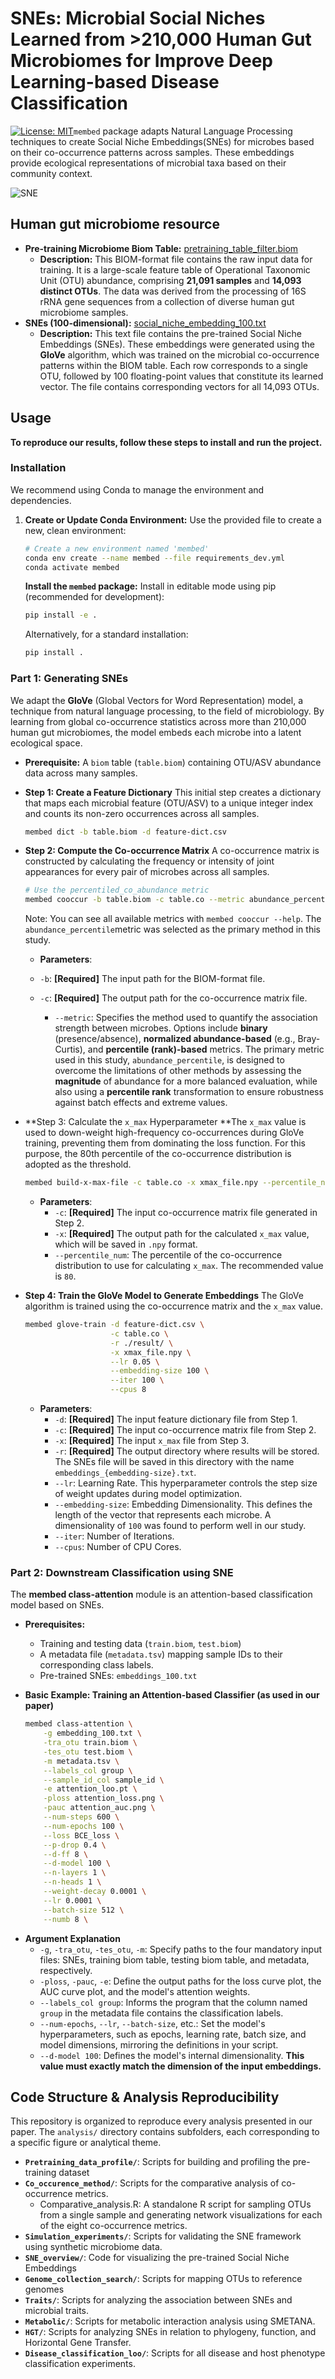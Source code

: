 # SNEs: Microbial Social Niches Learned from >210,000 Human Gut Microbiomes for Improve Deep Learning-based Disease Classification

[![License: MIT](https://img.shields.io/badge/License-MIT-yellow.svg)](https://opensource.org/licenses/MIT)`membed` package adapts Natural Language Processing techniques to create Social Niche Embeddings(SNEs) for microbes based on their co-occurrence patterns across samples. These embeddings provide ecological representations of microbial taxa based on their community context.

![SNE](img/img1.png)

## Human gut microbiome resource

* **Pre-training Microbiome Biom Table:** [pretraining_table_filter.biom](./data/pretraining_table_filter.biom)
  * **Description:** This BIOM-format file contains the raw input data for training. It is a large-scale feature table of Operational Taxonomic Unit (OTU) abundance, comprising **21,091 samples** and **14,093 distinct OTUs**. The data was derived from the processing of 16S rRNA gene sequences from a collection of diverse human gut microbiome samples. 
* **SNEs (100-dimensional):** [social_niche_embedding_100.txt](./data/social_niche_embedding_100.txt)
  * **Description:** This text file contains the pre-trained Social Niche Embeddings (SNEs). These embeddings were generated using the **GloVe** algorithm, which was trained on the microbial co-occurrence patterns within the BIOM table. Each row corresponds to a single OTU, followed by 100 floating-point values that constitute its learned vector. The file contains corresponding vectors for all 14,093 OTUs.


## Usage

**To reproduce our results, follow these steps to install and run the project.**

### Installation

We recommend using Conda to manage the environment and dependencies.

1. **Create or Update Conda Environment:** Use the provided file to create a new, clean environment:

   ```bash
   # Create a new environment named 'membed'
   conda env create --name membed --file requirements_dev.yml
   conda activate membed
   ```

   **Install the `membed` package:** Install in editable mode using pip (recommended for development):

   ```bash
   pip install -e .
   ```

   Alternatively, for a standard installation:

   ```bash
   pip install .
   ```

### Part 1: Generating SNEs

We adapt the **GloVe** (Global Vectors for Word Representation) model, a technique from natural language processing, to the field of microbiology. By learning from global co-occurrence statistics across more than 210,000 human gut microbiomes, the model embeds each microbe into a latent ecological space. 

- **Prerequisite:** A `biom` table (`table.biom`) containing OTU/ASV abundance data across many samples.

- **Step 1: Create a Feature Dictionary** This initial step creates a dictionary that maps each microbial feature (OTU/ASV) to a unique integer index and counts its non-zero occurrences across all samples. 

  ```bash
  membed dict -b table.biom -d feature-dict.csv
  ```

- **Step 2: Compute the Co-occurrence Matrix** A co-occurrence matrix is constructed by calculating the frequency or intensity of joint appearances for every pair of microbes across all samples.

  ```bash
  # Use the percentiled_co_abundance metric
  membed cooccur -b table.biom -c table.co --metric abundance_percentile --cpus 28
  ```

  Note: You can see all available metrics with `membed cooccur --help`. The `abundance_percentile`metric was selected as the primary method in this study. 

  + **Parameters**:
  + `-b`: **[Required]** The input path for the BIOM-format file.
    
  + `-c`: **[Required]** The output path for the co-occurrence matrix file.
    + `--metric`: Specifies the method used to quantify the association strength between microbes. Options include **binary** (presence/absence), **normalized abundance-based** (e.g., Bray-Curtis), and **percentile (rank)-based** metrics. The primary metric used in this study, `abundance_percentile`, is designed to overcome the limitations of other methods by assessing the **magnitude** of abundance for a more balanced evaluation, while also using a **percentile rank** transformation to ensure robustness against batch effects and extreme values.

- **Step 3: Calculate the `x_max` Hyperparameter **The `x_max` value is used to down-weight high-frequency co-occurrences during GloVe training, preventing them from dominating the loss function. For this purpose, the 80th percentile of the co-occurrence distribution is adopted as the threshold.

  ```bash
  membed build-x-max-file -c table.co -x xmax_file.npy --percentile_num 80
  ```

  + **Parameters**:
    + `-c`: **[Required]** The input co-occurrence matrix file generated in Step 2.
    + `-x`: **[Required]** The output path for the calculated `x_max` value, which will be saved in `.npy` format.
    + `--percentile_num`: The percentile of the co-occurrence distribution to use for calculating `x_max`. The recommended value is `80`.

- **Step 4: Train the GloVe Model to Generate Embeddings** The GloVe algorithm is trained using the co-occurrence matrix and the `x_max` value. 

  ```bash
  membed glove-train -d feature-dict.csv \
                     -c table.co \
                     -r ./result/ \
                     -x xmax_file.npy \
                     --lr 0.05 \
                     --embedding-size 100 \
                     --iter 100 \
                     --cpus 8
  ```
  
  - **Parameters**:
    - `-d`: **[Required]** The input feature dictionary file from Step 1.
    - `-c`: **[Required]** The input co-occurrence matrix file from Step 2.
    - `-x`: **[Required]** The input `x_max` file from Step 3.
    - `-r`: **[Required]** The output directory where results will be stored. The SNEs file will be saved in this directory with the name `embeddings_{embedding-size}.txt`.
    - `--lr`: Learning Rate. This hyperparameter controls the step size of weight updates during model optimization.
    - `--embedding-size`: Embedding Dimensionality. This defines the length of the vector that represents each microbe. A dimensionality of `100` was found to perform well in our study.
    - `--iter`: Number of Iterations. 
    - `--cpus`: Number of CPU Cores. 

### Part 2: Downstream Classification using SNE

The **membed class-attention** module is an attention-based classification model based on SNEs.

- **Prerequisites:**

  - Training and testing data (`train.biom`, `test.biom`)
  - A metadata file (`metadata.tsv`) mapping sample IDs to their corresponding class labels.
  - Pre-trained SNEs: `embeddings_100.txt` 

- **Basic Example: Training an Attention-based Classifier (as used in our paper)**

  ```bash
  membed class-attention \
      -g embedding_100.txt \
      -tra_otu train.biom \
      -tes_otu test.biom \
      -m metadata.tsv \
      --labels_col group \
      --sample_id_col sample_id \
      -e attention_loo.pt \
      -ploss attention_loss.png \
      -pauc attention_auc.png \
      --num-steps 600 \
      --num-epochs 100 \
      --loss BCE_loss \
      --p-drop 0.4 \
      --d-ff 8 \
      --d-model 100 \
      --n-layers 1 \
      --n-heads 1 \
      --weight-decay 0.0001 \
      --lr 0.0001 \
      --batch-size 512 \
      --numb 8 \
  ```

+ **Argument Explanation**
  + `-g`, `-tra_otu`, `-tes_otu`, `-m`: Specify paths to the four mandatory input files: SNEs, training biom table, testing biom table, and metadata, respectively.
  + `-ploss`, `-pauc`, `-e`: Define the output paths for the loss curve plot, the AUC curve plot, and the model's attention weights.
  + `--labels_col group`: Informs the program that the column named `group` in the metadata file contains the classification labels.
  + `--num-epochs`, `--lr`, `--batch-size`, etc.: Set the model's hyperparameters, such as epochs, learning rate, batch size, and model dimensions, mirroring the definitions in your script.
  + `--d-model 100`: Defines the model's internal dimensionality. **This value must exactly match the dimension of the input embeddings.**

## Code Structure & Analysis Reproducibility

This repository is organized to reproduce every analysis presented in our paper. The `analysis/` directory contains subfolders, each corresponding to a specific figure or analytical theme.

- **`Pretraining_data_profile/`**: Scripts for building and profiling the pre-training dataset
- **`Co_occurence_method/`**: Scripts for the comparative analysis of co-occurrence metrics.
  - Comparative_analysis.R: A standalone R script for sampling OTUs from a single sample and generating network visualizations for each of the eight co-occurrence metrics.
- **`Simulation_experiments/`**: Scripts for validating the SNE framework using synthetic microbiome data.
- **`SNE_overview/`**: Code for visualizing the pre-trained Social Niche Embeddings
- **`Genome_collection_search/`**: Scripts for mapping OTUs to reference genomes
- **`Traits/`**: Scripts for analyzing the association between SNEs and microbial traits.
- **`Metabolic/`**: Scripts for metabolic interaction analysis using SMETANA.
- **`HGT/`**: Scripts for analyzing SNEs in relation to phylogeny, function, and Horizontal Gene Transfer.
- **`Disease_classification_loo/`**: Scripts for all disease and host phenotype classification experiments.
